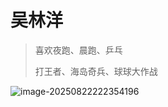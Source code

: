 # 吴林洋

> 喜欢夜跑、晨跑、乒乓
>
> 打王者、海岛奇兵、球球大作战

![image-20250822222354196](C:\Users\Administrator\AppData\Roaming\Typora\typora-user-images\image-20250822222354196.png)
